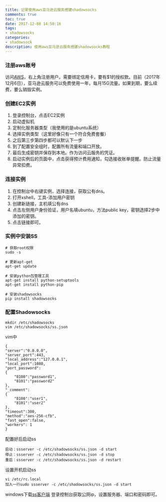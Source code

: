 ```yaml
---
title: 记录使用aws亚马逊云服务搭建shadowsocks
comments: true
toc: true
date: 2017-12-08 14:50:16
tags:
- shadowsocks
categories:
- shadowsock
description: 使用aws亚马逊云服务搭建shadowsocks教程
---
```

### 注册aws账号
访问[AWS](https://aws.amazon.com/cn/)，右上角注册用户。需要绑定信用卡，要有$1的授权款。目前（2017年12月6日），亚马逊云服务可以免费使用一年，每月15G流量。如果到期，要么续费，要么销毁实例。

### 创建EC2实例
1. 登录控制台，点击EC2实例
2. 启动虚拟机
3. 定制化服务器类型（我使用的是ubuntu系统）
4. 选择实例类型（这里好像只有一个符合免费套餐）
5. 之后第三步第四步都可以默认下一步
6. 到了配置安全组时，配置所有流量和端口开放。
7. 最后生成密钥并保存到本地。作为访问云服务的凭证。
8. 启动实例后的页面中，点击获得预计费用通知，勾选接收账单提醒。防止流量异常扣费。

### 连接实例
1. 在控制台中右键实例，选择连接，获取公有dns。
2. 打开xshell，工具-添加用户密钥
3. 创建新链接，主机填公有dns
4. 点击左侧用户身份验证，用户名填ubuntu，方法public key，密钥选择2步中添加的密钥。
5. 点击链接即可。  

### 实例中安装SS
```
# 获取root权限
sudo -s

# 更新apt-get
apt-get update

# 安装python包管理工具
apt-get install python-setuptools
apt-get install python-pip

# 安装shadowsocks
pip install shadowsocks
```

### 配置Shadowsocks
```
mkdir /etc/shadowsocks
vim /etc/shadowsocks/ss.json
```
vim中
```
{
"server":"0.0.0.0",
"server_port":443,
"local_address":"127.0.0.1",
"local_port":1080,
"port_password":
{
    "8100":"password1",
    "8101":"password2"
},
"_comment":
{
    "8100":"user1",
    "8101":"user2"
},
"timeout":300,
"method":"aes-256-cfb",
"fast_open":false,
"workers": 1
}
```
配置好后启动ss
```
启动：ssserver -c /etc/shadowsocks/ss.json -d start 
停止：ssserver -c /etc/shadowsocks/ss.json -d stop 
重启：ssserver -c /etc/shadowsocks/ss.json -d restart
```
设置开机启动ss
```
vi /etc/rc.local
加入一行sudo ssserver -c /etc/shadowsocks/ss.json -d start
```
windows下载[ss客户端](https://github.com/shadowsocks/shadowsocks-windows/releases)
登录控制台获取公网ip，设置服务器、端口和密码即可。
